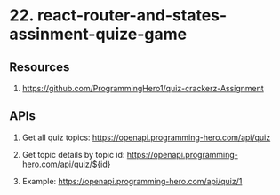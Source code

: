 # 22. react-router-and-states-assinment-quize-game

## Resources

1. https://github.com/ProgrammingHero1/quiz-crackerz-Assignment

## APIs

1. Get all quiz topics: https://openapi.programming-hero.com/api/quiz

2. Get topic details by topic id: https://openapi.programming-hero.com/api/quiz/${id}

3. Example: https://openapi.programming-hero.com/api/quiz/1
